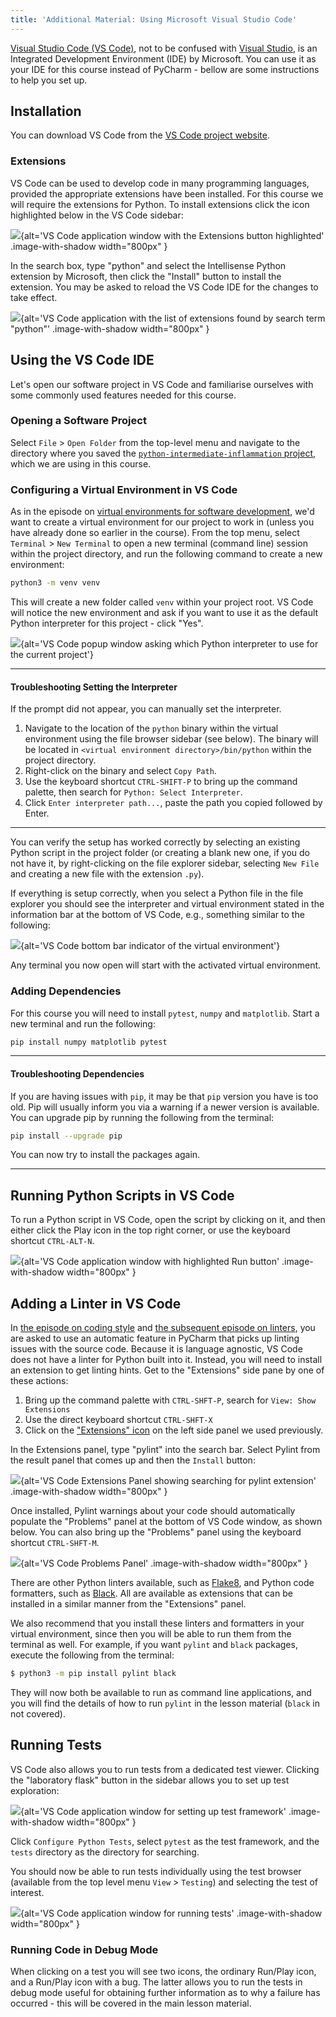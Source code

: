 ```yaml
---
title: 'Additional Material: Using Microsoft Visual Studio Code'
---
```


[Visual Studio Code (VS Code)](https://code.visualstudio.com/), not to be confused with [Visual Studio](https://visualstudio.microsoft.com/),
is an Integrated Development Environment (IDE) by Microsoft. You can use it as your IDE for this course
instead of PyCharm - bellow are some instructions to help you set up.

## Installation

You can download VS Code from the [VS Code project website](https://code.visualstudio.com/download).

### Extensions

VS Code can be used to develop code in many programming languages, provided the appropriate extensions have been installed.
For this course we will require the extensions for Python. To install extensions click the icon highlighted below
in the VS Code sidebar:

![](fig/vs-code-extensions.png){alt='VS Code application window with the Extensions button highlighted' .image-with-shadow width="800px" }

In the search box, type "python" and select the Intellisense Python extension by Microsoft,
then click the "Install" button to install the extension. You may be asked to reload the VS Code IDE for the changes
to take effect.

![](fig/vs-code-python-extension.png){alt='VS Code application with the list of extensions found by search term "python"' .image-with-shadow width="800px" }

## Using the VS Code IDE

Let's open our software project in VS Code and familiarise ourselves with some commonly used features needed for this course.

### Opening a Software Project

Select `File` > `Open Folder` from the top-level menu and navigate to the directory where you saved the
[`python-intermediate-inflammation` project](../episodes/11-software-project.md#downloading-our-software-project),
which we are using in this course.

### Configuring a Virtual Environment in VS Code

As in the episode on
[virtual environments for software development](../episodes/12-virtual-environments.md),
we'd want to create a virtual environment for our project to work in (unless you have already done so earlier in the course).
From the top menu, select `Terminal` > `New Terminal` to open a new terminal (command line) session within the project directory,
and run the following command to create a new environment:

```bash
python3 -m venv venv
```

This will create a new folder called `venv` within your project root.
VS Code will notice the new environment and ask if you want to use it as the default Python interpreter for this project -
click "Yes".

![](fig/use_env.png){alt='VS Code popup window asking which Python interpreter to use for the current project'}

***

#### Troubleshooting Setting the Interpreter

If the prompt did not appear, you can manually set the interpreter.

1. Navigate to the location of the `python` binary within the virtual environment
  using the file browser sidebar (see below). The binary will be located in `<virtual environment directory>/bin/python` within the project directory.
2. Right-click on the binary and select `Copy Path`.
3. Use the keyboard shortcut `CTRL-SHIFT-P` to bring up the command palette, then search for `Python: Select Interpreter`.
4. Click `Enter interpreter path...`, paste the path you copied followed by Enter.

***

You can verify the setup has worked correctly by selecting an existing Python script in the project folder (or creating a blank
new one, if you do not have it, by right-clicking on the file explorer sidebar, selecting `New File` and creating a new file
with the extension `.py`).

If everything is setup correctly, when you select a Python file in the file explorer you should see
the interpreter and virtual environment stated in the information bar at the bottom of VS Code, e.g.,
something similar to the following:

![](fig/vs-code-virtual-env-indicator.png){alt='VS Code bottom bar indicator of the virtual environment'}

Any terminal you now open will start with the activated virtual environment.

### Adding Dependencies

For this course you will need to install `pytest`, `numpy` and `matplotlib`. Start a new terminal and run the
following:

```bash
pip install numpy matplotlib pytest
```

***

#### Troubleshooting Dependencies

If you are having issues with `pip`, it may be that `pip` version you have is too old.
Pip will usually inform you via a warning if a newer version is available.
You can upgrade pip by running the following from the terminal:

```bash
pip install --upgrade pip
```

You can now try to install the packages again.

***

## Running Python Scripts in VS Code

To run a Python script in VS Code, open the script by clicking on it,
and then either click the Play icon in the top right corner,
or use the keyboard shortcut `CTRL-ALT-N`.

![](fig/vs-code-run-script.png){alt='VS Code application window with highlighted Run button' .image-with-shadow width="800px" }

## Adding a Linter in VS Code

In [the episode on coding style](../episodes/15-coding-conventions.md)
and [the subsequent episode on linters](../episodes/16-verifying-code-style-linters.md),
you are asked to use an automatic feature in PyCharm
that picks up linting issues with the source code.
Because it is language agnostic, VS Code does not have a linter for Python built into it.
Instead, you will need to install an extension to get linting hints.
Get to the "Extensions" side pane by one of these actions:

1. Bring up the command palette with `CTRL-SHFT-P`, search for `View: Show Extensions`
2. Use the direct keyboard shortcut `CTRL-SHFT-X`
3. Click on the ["Extensions" icon](.#extensions) on the left side panel we used previously.

In the Extensions panel, type "pylint" into the search bar. Select Pylint from the result panel
that comes up and then the `Install` button:

![](fig/vs-code-install-linter-extension.png){alt='VS Code Extensions Panel showing searching for pylint extension' .image-with-shadow width="800px" }

Once installed, Pylint warnings about your code should automatically populate the "Problems" panel
at the bottom of VS Code window, as shown below. You can also bring up the "Problems" panel using the keyboard shortcut `CTRL-SHFT-M`.

![](fig/vs-code-linter-problems-pane-annotated.png){alt='VS Code Problems Panel' .image-with-shadow width="800px" }

There are other Python linters available, such as [Flake8](https://flake8.pycqa.org/en/latest/),
and Python code formatters, such as [Black](https://pypi.org/project/black/).
All are available as extensions that can be installed in a similar manner from the "Extensions" panel.

We also recommend that you install these linters and formatters in your virtual environment,
since then you will be able to run them from the terminal as well.
For example, if you want `pylint` and `black` packages, execute the following from the terminal:

```bash
$ python3 -m pip install pylint black
```

They will now both be available to run as command line applications,
and you will find the details of how to run `pylint` in the lesson material (`black` in not covered).

## Running Tests

VS Code also allows you to run tests from a dedicated test viewer.
Clicking the "laboratory flask" button in the sidebar allows you to set up test exploration:

![](fig/vs-code-test-explorer.png){alt='VS Code application window for setting up test framework' .image-with-shadow width="800px" }

Click `Configure Python Tests`,
select `pytest` as the test framework,
and the `tests` directory as the directory for searching.

You should now be able to run tests individually
using the test browser (available from the top level menu `View` > `Testing`) and selecting the test of interest.

![](fig/vs-code-run-test.png){alt='VS Code application window for running tests' .image-with-shadow width="800px" }

### Running Code in Debug Mode

When clicking on a test you will see two icons,
the ordinary Run/Play icon, and a Run/Play icon with a bug.
The latter allows you to run the tests in debug mode
useful for obtaining further information as to why a failure has occurred - this will be covered in the main lesson material.


